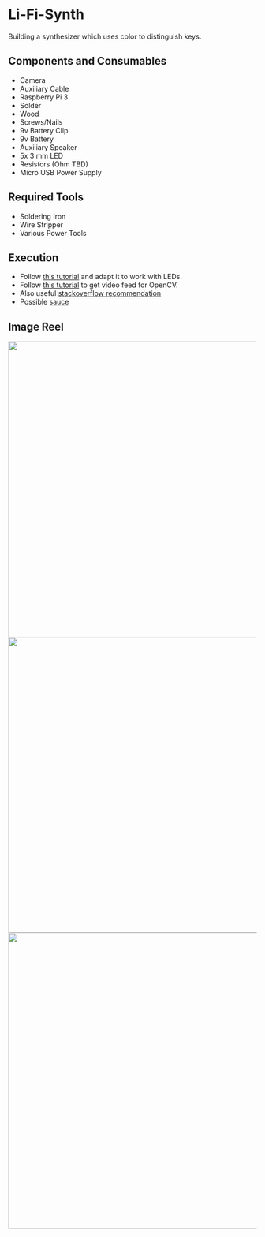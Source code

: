 # Li-Fi-Synth
Building a synthesizer which uses color to distinguish keys.

## Components and Consumables
- Camera
- Auxiliary Cable 
- Raspberry Pi 3
- Solder
- Wood
- Screws/Nails
- 9v Battery Clip 
- 9v Battery
- Auxiliary Speaker
- 5x 3 mm LED
- Resistors (Ohm TBD)
- Micro USB Power Supply

## Required Tools
- Soldering Iron
- Wire Stripper
- Various Power Tools

## Execution
- Follow [this tutorial](https://realpython.com/python-opencv-color-spaces/) and adapt it to work with LEDs.
- Follow [this tutorial](https://opencv-python-tutroals.readthedocs.io/en/latest/py_tutorials/py_gui/py_video_display/py_video_display.html) to get video feed for OpenCV.
- Also useful [stackoverflow recommendation](https://stackoverflow.com/questions/1365234/opencv-detect-blinking-lights-in-a-video-feed)
- Possible [sauce](https://stackoverflow.com/questions/10702105/detecting-led-object-status-from-image)

## Image Reel
<img src="https://drive.google.com/uc?export=view&id=178CqoPHjPOQy6yLMQ31nvg0xZ2zjgo1C" width="600"/>

<img src="https://drive.google.com/uc?export=view&id=1HEWTrntOQE5IPni6YihEEBg70TIc4tgu" width="600"/>

<img src="https://drive.google.com/uc?export&id=12G-k0DY7Wi9slBdzAxRihmZvUgv0-rgK" width="600"/>

